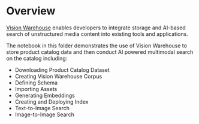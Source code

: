 # Overview

[Vision Warehouse](https://cloud.google.com/vision-ai/docs/warehouse-overview) enables developers to integrate storage and AI-based search of unstructured media content into existing tools and applications.

The notebook in this folder demonstrates the use of Vision Warehouse to store product catalog data and then conduct AI powered multimodal search on the catalog including:

- Downloading Product Catalog Dataset
- Creating Vision Warehouse Corpus
- Defining Schema
- Importing Assets
- Generating Embeddings
- Creating and Deploying Index
- Text-to-Image Search
- Image-to-Image Search
